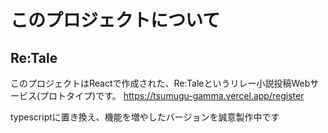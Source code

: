 # このプロジェクトについて
## Re:Tale
このプロジェクトはReactで作成された、Re:Taleというリレー小説投稿Webサービス(プロトタイプ)です。
https://tsumugu-gamma.vercel.app/register

typescriptに置き換え、機能を増やしたバージョンを誠意製作中です
